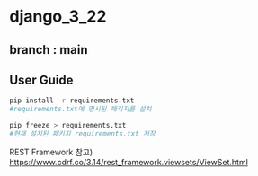 # django_3_22

## branch : main

## User Guide
```bash
pip install -r requirements.txt 
#requirements.txt에 명시된 패키지를 설치

pip freeze > requirements.txt
#현재 설치된 패키지 requirements.txt 저장
```

REST Framework 참고) https://www.cdrf.co/3.14/rest_framework.viewsets/ViewSet.html
